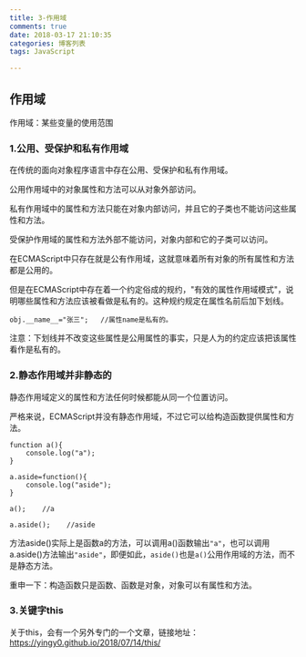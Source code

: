 ```yaml
---
title: 3-作用域
comments: true
date: 2018-03-17 21:10:35
categories: 博客列表
tags: JavaScript

---
```


## 作用域

作用域：某些变量的使用范围

### 1.公用、受保护和私有作用域

在传统的面向对象程序语言中存在公用、受保护和私有作用域。

公用作用域中的对象属性和方法可以从对象外部访问。

私有作用域中的属性和方法只能在对象内部访问，并且它的子类也不能访问这些属性和方法。

受保护作用域的属性和方法外部不能访问，对象内部和它的子类可以访问。

在ECMAScript中只存在就是公有作用域，这就意味着所有对象的所有属性和方法都是公用的。

但是在ECMAScript中存在着一个约定俗成的规约，"有效的属性作用域模式"，说明哪些属性和方法应该被看做是私有的。这种规约规定在属性名前后加下划线。

```
obj.__name__="张三";   //属性name是私有的。
```
注意：下划线并不改变这些属性是公用属性的事实，只是人为的约定应该把该属性看作是私有的。

### 2.静态作用域并非静态的

静态作用域定义的属性和方法任何时候都能从同一个位置访问。

严格来说，ECMAScript并没有静态作用域，不过它可以给构造函数提供属性和方法。

```
function a(){
	console.log("a");
}

a.aside=function(){
	console.log("aside");
}

a();    //a

a.aside();    //aside
```
方法aside()实际上是函数a的方法，可以调用a()函数输出`"a"`，也可以调用a.aside()方法输出`"aside"`，即便如此，`aside()`也是`a()`公用作用域的方法，而不是静态方法。

重申一下：构造函数只是函数、函数是对象，对象可以有属性和方法。

### 3.关键字this

关于this，会有一个另外专门的一个文章，链接地址：https://yingy0.github.io/2018/07/14/this/